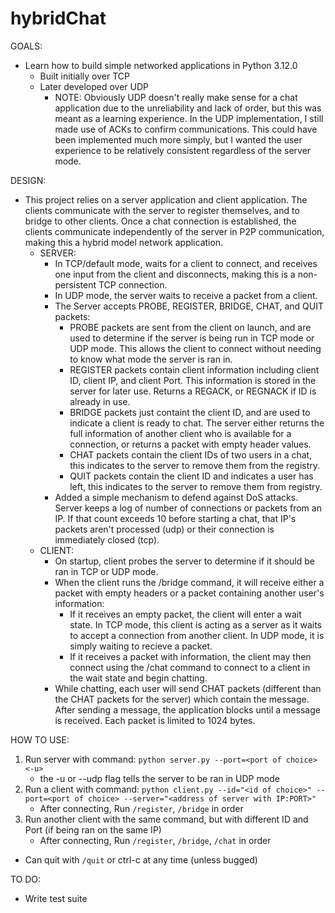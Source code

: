 # hybridChat

GOALS:
* Learn how to build simple networked applications in Python 3.12.0
    - Built initially over TCP
    - Later developed over UDP
        - NOTE: Obviously UDP doesn't really make sense for a chat application due to the unreliability and lack of order, but this was meant as a learning experience. In the UDP implementation, I still made use of ACKs to confirm communications. This could have been implemented much more simply, but I wanted the user experience to be relatively consistent regardless of the server mode.

DESIGN:
* This project relies on a server application and client application. The clients communicate with the server to register themselves, and to bridge to other clients. Once a chat connection is established, the clients communicate independently of the server in P2P communication, making this a hybrid model network application.
    - SERVER:
        - In TCP/default mode, waits for a client to connect, and receives one input from the client and disconnects, making this is a non-persistent TCP connection.
        - In UDP mode, the server waits to receive a packet from a client.
        - The Server accepts PROBE, REGISTER, BRIDGE, CHAT, and QUIT packets:
            - PROBE packets are sent from the client on launch, and are used to determine if the server is being run in TCP mode or UDP mode. This allows the client to connect without needing to know what mode the server is ran in.
            - REGISTER packets contain client information including client ID, client IP, and client Port. This information is stored in the server for later use. Returns a REGACK, or REGNACK if ID is already in use.
            - BRIDGE packets just containt the client ID, and are used to indicate a client is ready to chat. The server either returns the full information of another client who is available for a connection, or returns a packet with empty header values.
            - CHAT packets contain the client IDs of two users in a chat, this indicates to the server to remove them from the registry.
            - QUIT packets contain the client ID and indicates a user has left, this indicates to the server to remove them from registry.
        - Added a simple mechanism to defend against DoS attacks. Server keeps a log of number of connections or packets from an IP. If that count exceeds 10 before starting a chat, that IP's packets aren't processed (udp) or their connection is immediately closed (tcp).
    - CLIENT:
        - On startup, client probes the server to determine if it should be ran in TCP or UDP mode.
        - When the client runs the /bridge command, it will receive either a packet with empty headers or a packet containing another user's information:
            - If it receives an empty packet, the client will enter a wait state. In TCP mode, this client is acting as a server as it waits to accept a connection from another client. In UDP mode, it is simply waiting to recieve a packet.
            - If it receives a packet with information, the client may then connect using the /chat command to connect to a client in the wait state and begin chatting.
        - While chatting, each user will send CHAT packets (different than the CHAT packets for the server) which contain the message. After sending a message, the application blocks until a message is received. Each packet is limited to 1024 bytes.

HOW TO USE:
1. Run server with command: `python server.py --port=<port of choice> <-u>`
    - the -u or --udp flag tells the server to be ran in UDP mode
2. Run a client with command: `python client.py --id="<id of choice>" --port=<port of choice> --server="<address of server with IP:PORT>"`
    - After connecting, Run `/register`, `/bridge` in order
3. Run another client with the same command, but with different ID and Port (if being ran on the same IP)
    - After connecting, Run `/register`, `/bridge`, `/chat` in order
* Can quit with `/quit` or ctrl-c at any time (unless bugged)

TO DO:
* Write test suite
